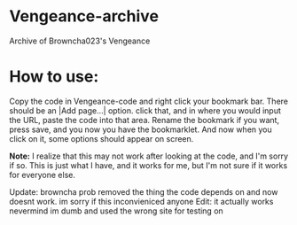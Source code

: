 # Vengeance-archive
Archive of Browncha023's Vengeance

# How to use:
Copy the code in Vengeance-code and right click your bookmark bar. There should be an |Add page...| option. click that, and in where you would input the URL, paste the code into that area. Rename the bookmark if you want, press save, and you now you have the bookmarklet. And now when you click on it, some options should appear on screen.

__Note:__ I realize that this may not work after looking at the code, and I'm sorry if so. This is just what I have, and it works for me, but I'm not sure if it works for everyone else. 

Update: browncha prob removed the thing the code depends on and now doesnt work. im sorry if this inconvieniced anyone Edit: it actually works nevermind im dumb and used the wrong site for testing on
